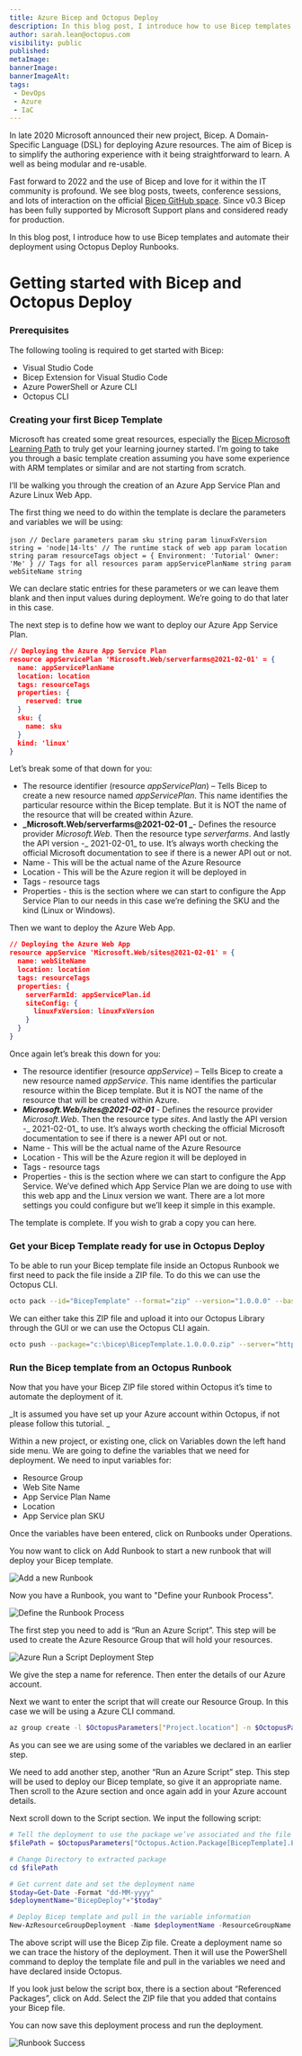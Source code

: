 ```yaml
---
title: Azure Bicep and Octopus Deploy
description: In this blog post, I introduce how to use Bicep templates and automate their deployment using Octopus Deploy Runbooks.
author: sarah.lean@octopus.com
visibility: public
published: 
metaImage: 
bannerImage: 
bannerImageAlt: 
tags:
 - DevOps
 - Azure
 - IaC
---
```


In late 2020 Microsoft announced their new project, Bicep. A Domain-Specific Language (DSL) for deploying Azure resources. The aim of Bicep is to simplify the authoring experience with it being straightforward to learn. A well as being modular and re-usable. 

Fast forward to 2022 and the use of Bicep and love for it within the IT community is profound. We see blog posts, tweets, conference sessions, and lots of interaction on the official [Bicep GitHub space](https://github.com/Azure/bicep). Since v0.3 Bicep has been fully supported by Microsoft Support plans and considered ready for production. 

In this blog post, I introduce how to use Bicep templates and automate their deployment using Octopus Deploy Runbooks.

# Getting started with Bicep and Octopus Deploy

### Prerequisites

The following tooling is required to get started with Bicep: 

* Visual Studio Code
* Bicep Extension for Visual Studio Code
* Azure PowerShell or Azure CLI
* Octopus CLI

### Creating your first Bicep Template

Microsoft has created some great resources, especially the [Bicep Microsoft Learning Path](https://docs.microsoft.com/en-gb/learn/paths/fundamentals-bicep/) to truly get your learning journey started. I’m going to take you through a basic template creation assuming you have some experience with ARM templates or similar and are not starting from scratch. 

I’ll be walking you through the creation of an Azure App Service Plan and Azure Linux Web App. 

The first thing we need to do within the template is declare the parameters and variables we will be using: 

​```json
// Declare parameters
param sku string
param linuxFxVersion string = 'node|14-lts' // The runtime stack of web app
param location string
param resourceTags object = {
  Environment: 'Tutorial'
  Owner: 'Me'
} // Tags for all resources
param appServicePlanName string
param webSiteName string
​```

We can declare static entries for these parameters or we can leave them blank and then input values during deployment. We’re going to do that later in this case. 

The next step is to define how we want to deploy our Azure App Service Plan. 

```json
// Deploying the Azure App Service Plan
resource appServicePlan 'Microsoft.Web/serverfarms@2021-02-01' = {
  name: appServicePlanName
  location: location
  tags: resourceTags
  properties: {
    reserved: true
  }
  sku: {
    name: sku
  }
  kind: 'linux'
}
```

Let’s break some of that down for you: 

* The resource identifier (resource _appServicePlan_) – Tells Bicep to create a new resource named _appServicePlan_. This name identifies the particular resource within the Bicep template.  But it is NOT the name of the resource that will be created within Azure. 
* **_Microsoft.Web/serverfarms@2021-02-01 _**- Defines the resource provider _Microsoft.Web_.  Then the resource type _serverfarms_. And lastly the API version -_ 2021-02-01_ to use.  It’s always worth checking the official Microsoft documentation to see if there is a newer API out or not. 
* Name - This will be the actual name of the Azure Resource
* Location - This will be the Azure region it will be deployed in
* Tags - resource tags
* Properties - this is the section where we can start to configure the App Service Plan to our needs in this case we’re defining the SKU and the kind (Linux or Windows). 

Then we want to deploy the Azure Web App.

```json
// Deploying the Azure Web App
resource appService 'Microsoft.Web/sites@2021-02-01' = {
  name: webSiteName
  location: location
  tags: resourceTags
  properties: {
    serverFarmId: appServicePlan.id
    siteConfig: {
      linuxFxVersion: linuxFxVersion
    }
  }
}
```

Once again let’s break this down for you: 

* The resource identifier (resource _appService_) – Tells Bicep to create a new resource named _appService_. This name identifies the particular resource within the Bicep template.  But it is NOT the name of the resource that will be created within Azure. 
* **_Microsoft.Web/sites@2021-02-01_** - Defines the resource provider _Microsoft.Web_.  Then the resource type _sites_. And lastly the API version -_ 2021-02-01_ to use.  It’s always worth checking the official Microsoft documentation to see if there is a newer API out or not. 
* Name - This will be the actual name of the Azure Resource
* Location - This will be the Azure region it will be deployed in
* Tags - resource tags
* Properties - this is the section where we can start to configure the App Service.  We’ve defined which App Service Plan we are doing to use with this web app and the Linux version we want.  There are a lot more settings you could configure but we’ll keep it simple in this example. 

The template is complete. If you wish to grab a copy you can here. 

### Get your Bicep Template ready for use in Octopus Deploy

To be able to run your Bicep template file inside an Octopus Runbook we first need to pack the file inside a ZIP file. To do this we can use the Octopus CLI. 

```bash
octo pack --id="BicepTemplate" --format="zip" --version="1.0.0.0" --basePath="c:\Bicep\" --outFolder="c:\Bicep"
```

We can either take this ZIP file and upload it into our Octopus Library through the GUI or we can use the Octopus CLI again. 

```bash
octo push --package="c:\bicep\BicepTemplate.1.0.0.0.zip" --server="https://MyOctopusServer" --apiKey="API-MyApiKey"
```

### Run the Bicep template from an Octopus Runbook

Now that you have your Bicep ZIP file stored within Octopus it’s time to automate the deployment of it. 

_It is assumed you have set up your Azure account within Octopus, if not please follow this tutorial. _

Within a new project, or existing one, click on Variables down the left hand side menu. We are going to define the variables that we need for deployment.  We need to input variables for:

* Resource Group
* Web Site Name
* App Service Plan Name
* Location 
* App Service plan SKU

Once the variables have been entered, click on Runbooks under Operations. 

You now want to click on Add Runbook to start a new runbook that will deploy your Bicep template. 

![Add a new Runbook](newrunbook.png)

Now you have a Runbook, you want to "Define your Runbook Process". 

![Define the Runbook Process](definerunbook.png)

The first step you need to add is “Run an Azure Script”.  This step will be used to create the Azure Resource Group that will hold your resources.  

![Azure Run a Script Deployment Step](azurescriptstep.png)

We give the step a name for reference. Then enter the details of our Azure account. 

Next we want to enter the script that will create our Resource Group.  In this case we will be using a Azure CLI command.

```bash
az group create -l $OctopusParameters["Project.location"] -n $OctopusParameters["Project.ResourceGroupName"]
```

As you can see we are using some of the variables we declared in an earlier step. 

We need to add another step, another “Run an Azure Script” step.  This step will be used to deploy our Bicep template, so give it an appropriate name.  Then scroll to the Azure section and once again add in your Azure account details.

Next scroll down to the Script section. We input the following script:

```powershell
# Tell the deployment to use the package we’ve associated and the file path
$filePath = $OctopusParameters["Octopus.Action.Package[BicepTemplate].ExtractedPath"]

# Change Directory to extracted package
cd $filePath

# Get current date and set the deployment name
$today=Get-Date -Format "dd-MM-yyyy"
$deploymentName="BicepDeploy"+"$today"

# Deploy Bicep template and pull in the variable information
New-AzResourceGroupDeployment -Name $deploymentName -ResourceGroupName $OctopusParameters["Project.ResourceGroupName"] -TemplateFile webappv2.bicep  -sku $OctopusParameters["Project.sku"] -location $OctopusParameters["Project.location"] -appServicePlanName $OctopusParameters["Project.appServicePlanName"] -webSiteName $OctopusParameters["Project.webSiteName"]
```

The above script will use the Bicep Zip file. Create a deployment name so we can trace the history of the deployment.  Then it will use the PowerShell command to deploy the template file and pull in the variables we need and have declared inside Octopus. 

If you look just below the script box, there is a section about “Referenced Packages”, click on Add.  Select the ZIP file that you added that contains your Bicep file. 

You can now save this deployment process and run the deployment. 

![Runbook Success](successfulrunbook.png)
